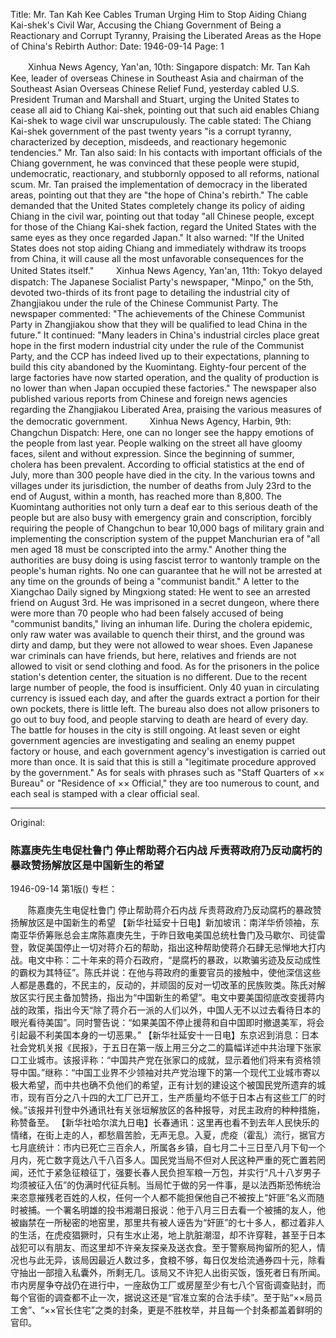 Title: Mr. Tan Kah Kee Cables Truman Urging Him to Stop Aiding Chiang Kai-shek's Civil War, Accusing the Chiang Government of Being a Reactionary and Corrupt Tyranny, Praising the Liberated Areas as the Hope of China's Rebirth
Author:
Date: 1946-09-14
Page: 1

　　Xinhua News Agency, Yan'an, 10th: Singapore dispatch: Mr. Tan Kah Kee, leader of overseas Chinese in Southeast Asia and chairman of the Southeast Asian Overseas Chinese Relief Fund, yesterday cabled U.S. President Truman and Marshall and Stuart, urging the United States to cease all aid to Chiang Kai-shek, pointing out that such aid enables Chiang Kai-shek to wage civil war unscrupulously. The cable stated: The Chiang Kai-shek government of the past twenty years "is a corrupt tyranny, characterized by deception, misdeeds, and reactionary hegemonic tendencies." Mr. Tan also said: In his contacts with important officials of the Chiang government, he was convinced that these people were stupid, undemocratic, reactionary, and stubbornly opposed to all reforms, national scum. Mr. Tan praised the implementation of democracy in the liberated areas, pointing out that they are "the hope of China's rebirth." The cable demanded that the United States completely change its policy of aiding Chiang in the civil war, pointing out that today "all Chinese people, except for those of the Chiang Kai-shek faction, regard the United States with the same eyes as they once regarded Japan." It also warned: "If the United States does not stop aiding Chiang and immediately withdraw its troops from China, it will cause all the most unfavorable consequences for the United States itself."
　　
    Xinhua News Agency, Yan'an, 11th: Tokyo delayed dispatch: The Japanese Socialist Party's newspaper, "Minpo," on the 5th, devoted two-thirds of its front page to detailing the industrial city of Zhangjiakou under the rule of the Chinese Communist Party. The newspaper commented: "The achievements of the Chinese Communist Party in Zhangjiakou show that they will be qualified to lead China in the future." It continued: "Many leaders in China's industrial circles place great hope in the first modern industrial city under the rule of the Communist Party, and the CCP has indeed lived up to their expectations, planning to build this city abandoned by the Kuomintang. Eighty-four percent of the large factories have now started operation, and the quality of production is no lower than when Japan occupied these factories." The newspaper also published various reports from Chinese and foreign news agencies regarding the Zhangjiakou Liberated Area, praising the various measures of the democratic government.
　　
    Xinhua News Agency, Harbin, 9th: Changchun Dispatch: Here, one can no longer see the happy emotions of the people from last year. People walking on the street all have gloomy faces, silent and without expression. Since the beginning of summer, cholera has been prevalent. According to official statistics at the end of July, more than 300 people have died in the city. In the various towns and villages under its jurisdiction, the number of deaths from July 23rd to the end of August, within a month, has reached more than 8,800. The Kuomintang authorities not only turn a deaf ear to this serious death of the people but are also busy with emergency grain and conscription, forcibly requiring the people of Changchun to bear 10,000 bags of military grain and implementing the conscription system of the puppet Manchurian era of "all men aged 18 must be conscripted into the army." Another thing the authorities are busy doing is using fascist terror to wantonly trample on the people's human rights. No one can guarantee that he will not be arrested at any time on the grounds of being a "communist bandit." A letter to the Xiangchao Daily signed by Mingxiong stated: He went to see an arrested friend on August 3rd. He was imprisoned in a secret dungeon, where there were more than 70 people who had been falsely accused of being "communist bandits," living an inhuman life. During the cholera epidemic, only raw water was available to quench their thirst, and the ground was dirty and damp, but they were not allowed to wear shoes. Even Japanese war criminals can have friends, but here, relatives and friends are not allowed to visit or send clothing and food. As for the prisoners in the police station's detention center, the situation is no different. Due to the recent large number of people, the food is insufficient. Only 40 yuan in circulating currency is issued each day, and after the guards extract a portion for their own pockets, there is little left. The bureau also does not allow prisoners to go out to buy food, and people starving to death are heard of every day. The battle for houses in the city is still ongoing. At least seven or eight government agencies are investigating and sealing an enemy puppet factory or house, and each government agency's investigation is carried out more than once. It is said that this is still a "legitimate procedure approved by the government." As for seals with phrases such as "Staff Quarters of ×× Bureau" or "Residence of ×× Official," they are too numerous to count, and each seal is stamped with a clear official seal.



<hr /> 

Original: 


### 陈嘉庚先生电促杜鲁门  停止帮助蒋介石内战  斥责蒋政府乃反动腐朽的暴政赞扬解放区是中国新生的希望

1946-09-14
第1版()
专栏：

　　陈嘉庚先生电促杜鲁门
    停止帮助蒋介石内战
    斥责蒋政府乃反动腐朽的暴政赞扬解放区是中国新生的希望
    【新华社延安十日电】新加坡讯：南洋华侨领袖，东南亚华侨筹账总会主席陈嘉庚先生，于昨日致电美国总统杜鲁门及马歇尔、司徒雷登，敦促美国停止一切对蒋介石的帮助，指出这种帮助使蒋介石肆无忌惮地大打内战。电文中称：二十年来的蒋介石政府，“是腐朽的暴政，以欺骗劣迹及反动成性的霸权为其特征”。陈氏并说：在他与蒋政府的重要官员的接触中，使他深信这些人都是愚蠢的，不民主的，反动的，并顽固的反对一切改革的民族败类。陈氏对解放区实行民主备加赞扬，指出为“中国新生的希望”。电文中要美国彻底改变援蒋内战的政策，指出今天“除了蒋介石一派的人们以外，中国人无不以过去看待日本的眼光看待美国”。同时警告说：“如果美国不停止援蒋和自中国即时撤退美军，将会引起最不利美国本身的一切恶果。”
    【新华社延安十一日电】东京迟到消息：日本社会党机关报《民报》，于五日在第一版上用三分之二的篇幅详述中共治理下张家口工业城市。该报评称：“中国共产党在张家口的成就，显示着他们将来有资格领导中国。”继称：“中国工业界不少领袖对共产党治理下的第一个现代工业城市寄以极大希望，而中共也确不负他们的希望，正有计划的建设这个被国民党所遗弃的城市，现有百分之八十四的大工厂已开工，生产质量均不低于日本占有这些工厂的时候。”该报并刊登中外通讯社有关张垣解放区的各种报导，对民主政府的种种措施，称赞备至。
    【新华社哈尔滨九日电】长春通讯：这里再也看不到去年人民快乐的情绪，在街上走的人，都愁眉苦脸，无声无息。入夏，虎疫（霍乱）流行，据官方七月底统计：市内已死亡三百余人，所属各乡镇，自七月二十三日至八月下旬一个月内，死亡数字竟达八千八百多人。国民党当局不但对人民这种严重的死亡置若罔闻，还忙于紧急征粮征丁，强要长春人民负担军粮一万包，并实行“凡十八岁男子均须被征入伍”的伪满时代征兵制。当局忙于做的另一件事，是以法西斯恐怖统治来恣意摧残老百姓的人权，任何一个人都不能担保他自己不被按上“奸匪”名义而随时被捕。一个署名明雄的投书湘潮日报说：他于八月三日去看一个被捕的友人，他被幽禁在一所秘密的地窑里，那里共有被人诬告为“奸匪”的七十多人，都过着非人的生活，在虎疫猖獗时，只有生水止渴，地上肮脏潮湿，却不许穿鞋，甚至于日本战犯可以有朋友、而这里却不许亲友探亲及送衣食。至于警察局拘留所的犯人，情况也与此无异，该局因最近人数过多，食粮不够，每日仅发给流通券四十元，除看守抽出一部擅入私囊外，所剩无几。该局又不许犯人出街买饭，饿死者日有所闻。市内房屋争夺战仍在进行中，一座敌伪工厂或房屋至少有七八个官衙调查贴封，而每个官衙的调查都不止一次，据说这还是“官准立案的合法手续”。至于贴“××局员工舍”、“××官长住宅”之类的封条，更是不胜枚举，并且每一个封条都盖着鲜明的官印。
